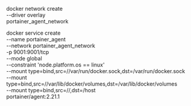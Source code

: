 docker network create \
--driver overlay \
  portainer_agent_network

docker service create \
  --name portainer_agent \
  --network portainer_agent_network \
  -p 9001:9001/tcp \
  --mode global \
  --constraint 'node.platform.os == linux' \
  --mount type=bind,src=//var/run/docker.sock,dst=/var/run/docker.sock \
  --mount type=bind,src=//var/lib/docker/volumes,dst=/var/lib/docker/volumes \
  --mount type=bind,src=//,dst=/host \
  portainer/agent:2.21.1
